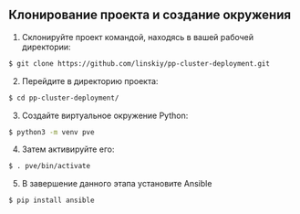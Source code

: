 ## Клонирование проекта и создание окружения

1. Склонируйте проект командой, находясь в вашей рабочей директории:

```bash
$ git clone https://github.com/linskiy/pp-cluster-deployment.git
```

2. Перейдите в директорию проекта:

```bash
$ cd pp-cluster-deployment/
```

3. Создайте виртуальное окружение Python:

```bash
$ python3 -m venv pve
```

4. Затем активируйте его:

```bash
$ . pve/bin/activate
```

5. В завершение данного этапа установите Ansible

```bash
$ pip install ansible
```
